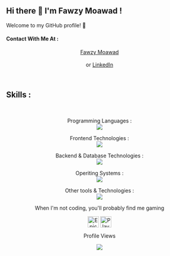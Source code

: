 ## Hi there 👋 I'm Fawzy Moawad !   
Welcome to my GitHub profile! 🌟
#### Contact With Me At :
<p align="center">
  <a href="https://fawzymoawad.com/">Fawzy Moawad</a><br />
  <br />
  or <a href="https://www.linkedin.com/in/fawzy-moawad/">LinkedIn</a>
</p>
<br />

## Skills :
<br />

<p align="center">
  Programming Languages :
  <br/>
  <a href="https://skillicons.dev">
    <img src="https://skillicons.dev/icons?i=html,css,sass,js,cs,py,swift&perline=4" />
  </a>
</p>


<p align="center">
  Frontend Technologies :
  <br/>
  <a href="https://skillicons.dev">
    <img src="https://skillicons.dev/icons?i=bootstrap,tailwind,react,nextjs,jquery,pug&perline=4" />
  </a>
</p>

<p align="center">
  Backend & Database Technologies :
  <br/>
  <a href="https://skillicons.dev">
    <img src="https://skillicons.dev/icons?i=nodejs,mongodb,mysql&perline=4" />
  </a>
</p>

<p align="center">
  Operiting Systems :
  <br/>
  <a href="https://skillicons.dev">
    <img src="https://skillicons.dev/icons?i=linux,kali,ubuntu,windows,apple&perline=4" />
  </a>
</p>

<p align="center">
  Other tools & Technologies :
  <br/>
  <a href="https://skillicons.dev">
    <img src="https://skillicons.dev/icons?i=bash,powershell,vscode,visualstudio,androidstudio,pycharm,git,github,githubactions,gitlab,docker,kubernetes,ansible,redhat,npm,yarn,wordpress,postman,aws,docker,dotnet,vim,vercel,stack  overflow,codepen,raspberrypi,discord,notion,obsidian,ableton&perline=4" />
  </a>
</p>

<p align="center">
  When I'm not coding, you'll probably find me gaming
</p>
<p align="center">
  <a href="https://www.epicgames.com/store/en-US/" target="_blank"><img align="center" src="https://github.com/mishmanners/MishManners/blob/master/Game%20Icons/Epic.png" height="30"   alt="Epic Games logo"/></a>
  <a href="https://www.playstation.com/" target="_blank"><img align="center" src="https://github.com/mishmanners/MishManners/blob/master/Game%20Icons/PS.png" height="30" alt="PlayStation logo"/></a>
</p>

<div align="center">
  <p align="center">Profile Views</p>
  <img src="https://profile-counter.glitch.me/Fawzy-Moawad/count.svg?"  />
</div>
